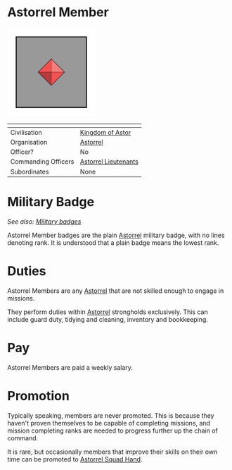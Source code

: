 # Astorrel Member

<img src="../../../../../../images/ranks/astorrel-1-member.png" height="200" />

| []() | |
| --- | --- |
| Civilisation | [Kingdom of Astor](../../../README.md) |
| Organisation | [Astorrel](../astorrel.md) |
| Officer? | No |
| Commanding Officers | [Astorrel Lieutenants](5-lieutenant.md) |
| Subordinates | None |

# Military Badge

*See also: [Military badges](../../../military-badges.md)*

Astorrel Member badges are the plain [Astorrel](../astorrel.md) military badge, with no lines denoting rank. It is understood that a plain badge means the lowest rank.

# Duties

Astorrel Members are any [Astorrel](../astorrel.md) that are not skilled enough to engage in missions.

They perform duties within [Astorrel](../astorrel.md) strongholds exclusively. This can include guard duty, tidying and cleaning, inventory and bookkeeping.

# Pay

Astorrel Members are paid a weekly salary.

# Promotion

Typically speaking, members are never promoted. This is because they haven't proven themselves to be capable of completing missions, and mission completing ranks are needed to progress further up the chain of command.

It is rare, but occasionally members that improve their skills on their own time can be promoted to [Astorrel Squad Hand](2-squad-hand.md).
